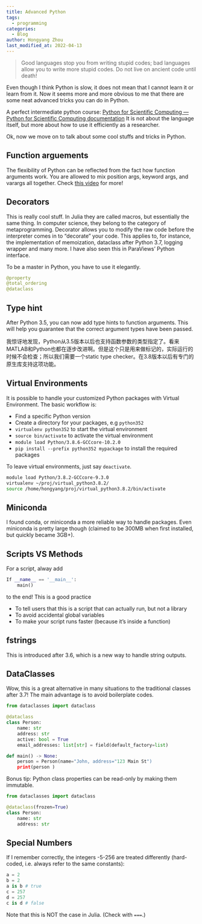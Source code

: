 ```yaml
---
title: Advanced Python
tags:
  - programming
categories:
  - Blog
author: Hongyang Zhou
last_modified_at: 2022-04-13
---
```


> Good languages stop you from writing stupid codes; bad languages allow you to write more stupid codes.
> Do not live on ancient code until death!

Even though I think Python is slow, it does not mean that I cannot learn it or learn from it. Now it seems more and more obvious to me that there are some neat advanced tricks you can do in Python.

A perfect intermediate python course:
[Python for Scientific Computing — Python for Scientific Computing documentation](https://aaltoscicomp.github.io/python-for-scicomp/)
It is not about the language itself, but more about how to use it efficiently as a researcher.

Ok, now we move on to talk about some cool stuffs and tricks in Python.

## Function arguements

The flexibility of Python can be reflected from the fact how function arguments work. You are allowed to mix position args, keyword args, and varargs all together. Check [this video](https://youtu.be/R8-oAqCgHag) for more!

## Decorators

This is really cool stuff. In Julia they are called macros, but essentially the same thing. In computer science, they belong to the category of metaprogramming. Decorator allows you to modify the raw code before the interpreter comes in to “decorate” your code. This applies to, for instance, the implementation of memoization, dataclass after Python 3.7, logging wrapper and many more. I have also seen this in ParaViews’ Python interface.

To be a master in Python, you have to use it elegantly.
```python
@property
@total_ordering
@dataclass
```

## Type hint

After Python 3.5, you can now add type hints to function arguments. This will help you guarantee that the correct argument types have been passed.

我惊讶地发现，Python从3.5版本以后也支持函数参数的类型指定了。看来MATLAB和Python也都在逐步改进啊。但是这个只是用来做标记的，实际运行的时候不会检查；所以我们需要一个static type checker。在3.8版本以后有专门的原生库支持这项功能。


## Virtual Environments

It is possible to handle your customized Python packages with Virtual Environment. The basic workflow is:
* Find a specific Python version
* Create a directory for your packages, e.g `python352`
* `virtualenv python352` to start the virtual environment
* `source bin/activate` to activate the virtual environment
* `module load Python/3.8.6-GCCcore-10.2.0`
* `pip install --prefix python352 mypackage` to install the required packages

To leave virtual environments, just say `deactivate`.
```sh
module load Python/3.8.2-GCCcore-9.3.0
virtualenv ~/proj/virtual_python3.8.2/
source /home/hongyang/proj/virtual_python3.8.2/bin/activate
```

## Miniconda

I found conda, or miniconda a more reliable way to handle packages. Even miniconda is pretty large though (claimed to be 300MB when first installed, but quickly became 3GB+).

## Scripts VS Methods

For a script, alway add
```python
If __name__ == '__main__':
    main()
```
to the end! This is a good practice
* To tell users that this is a script that can actually run, but not a library
* To avoid accidental global variables
* To make your script runs faster (because it’s inside a function)


## fstrings

This is introduced after 3.6, which is a new way to handle string outputs.

## DataClasses 

Wow, this is a great alternative in many situations to the traditional classes after 3.7! The main advantage is to avoid boilerplate codes.

```python
from dataclasses import dataclass

@dataclass
class Person:
    name: str
    address: str
    active: bool = True
    email_addresses: list[str] = field(default_factory=list)

def main() -> None:
    person = Person(name="John, address="123 Main St")
    print(person )
```

Bonus tip: Python class properties can be read-only by making them immutable.

```python
from dataclasses import dataclass

@dataclass(frozen=True)
class Person:
    name: str
    address: str
```

## Special Numbers

If I remember correctly, the integers -5-256 are treated differently (hard-coded, i.e. always refer to the same constants):
```python
a = 2
b = 2
a is b # true
c = 257
d = 257
c is d # false
```

Note that this is NOT the case in Julia. (Check with `===`.)